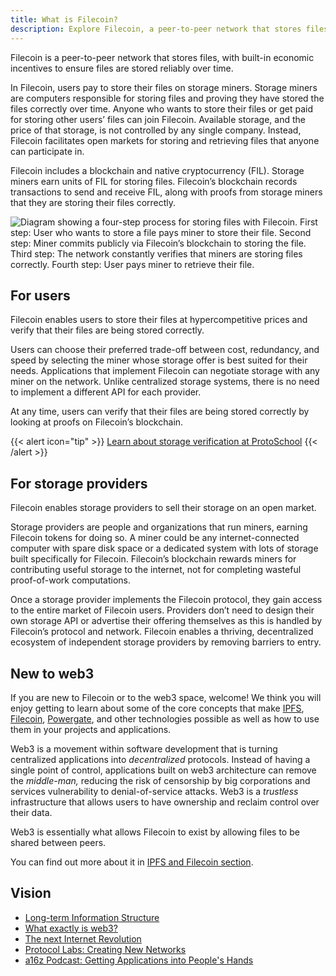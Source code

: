 ```yaml
---
title: What is Filecoin?
description: Explore Filecoin, a peer-to-peer network that stores files, with built-in economic incentives to ensure files are stored reliably over time.
---
```


Filecoin is a peer-to-peer network that stores files, with built-in economic incentives to ensure files are stored reliably over time.

In Filecoin, users pay to store their files on storage miners. Storage miners are computers responsible for storing files and proving they have stored the files correctly over time. Anyone who wants to store their files or get paid for storing other users’ files can join Filecoin. Available storage, and the price of that storage, is not controlled by any single company. Instead, Filecoin facilitates open markets for storing and retrieving files that anyone can participate in.

Filecoin includes a blockchain and native cryptocurrency (FIL). Storage miners earn units of FIL for storing files. Filecoin’s blockchain records transactions to send and receive FIL, along with proofs from storage miners that they are storing their files correctly.

![Diagram showing a four-step process for storing files with Filecoin. First step: User who wants to store a file pays miner to store their file. Second step: Miner commits publicly via Filecoin’s blockchain to storing the file. Third step: The network constantly verifies that miners are storing files correctly. Fourth step: User pays miner to retrieve their file.](/images/about-filecoin/what-is-filecoin/what-is-filecoin-diagram.png)

## For users

Filecoin enables users to store their files at hypercompetitive prices and verify that their files are being stored correctly.

Users can choose their preferred trade-off between cost, redundancy, and speed by selecting the miner whose storage offer is best suited for their needs. Applications that implement Filecoin can negotiate storage with any miner on the network. Unlike centralized storage systems, there is no need to implement a different API for each provider.

At any time, users can verify that their files are being stored correctly by looking at proofs on Filecoin’s blockchain.

{{< alert icon="tip" >}}
[Learn about storage verification at ProtoSchool](https://proto.school/#/verifying-storage-on-filecoin)
{{< /alert >}}

## For storage providers

Filecoin enables storage providers to sell their storage on an open market.

Storage providers are people and organizations that run miners, earning Filecoin tokens for doing so. A miner could be any internet-connected computer with spare disk space or a dedicated system with lots of storage built specifically for Filecoin. Filecoin’s blockchain rewards miners for contributing useful storage to the internet, not for completing wasteful proof-of-work computations.

Once a storage provider implements the Filecoin protocol, they gain access to the entire market of Filecoin users. Providers don’t need to design their own storage API or advertise their offering themselves as this is handled by Filecoin’s protocol and network. Filecoin enables a thriving, decentralized ecosystem of independent storage providers by removing barriers to entry.

## New to web3

If you are new to Filecoin or to the web3 space, welcome! We think you will enjoy getting to learn about some of the core concepts that make [IPFS](https://ipfs.io), [Filecoin](https://filecoin.io), [Powergate](https://github.com/textileio/powergate), and other technologies possible as well as how to use them in your projects and applications.

Web3 is a movement within software development that is turning centralized applications into _decentralized_ protocols. Instead of having a single point of control, applications built on web3 architecture can remove the _middle-man,_ reducing the risk of censorship by big corporations and services vulnerability to denial-of-service attacks. Web3 is a _trustless_ infrastructure that allows users to have ownership and reclaim control over their data.

Web3 is essentially what allows Filecoin to exist by allowing files to be shared between peers.

You can find out more about it in [IPFS and Filecoin section](./ipfs-and-filecoin.md).

## Vision

- [Long-term Information Structure](http://longnow.org/seminars/02018/aug/06/long-term-info-structure/)
- [What exactly is web3?](https://youtu.be/l44z35vabvA)
- [The next Internet Revolution](https://youtu.be/2RCwZDRwk48)
- [Protocol Labs: Creating New Networks](https://protocol.ai/blog/protocol-labs-creating-new-networks/)
- [a16z Podcast: Getting Applications into People's Hands](https://a16z.com/2017/09/14/networks-protocols-labs-tokens/)
